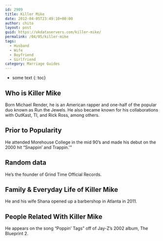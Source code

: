 ```yaml
---
id: 2909
title: Killer Mike
date: 2012-04-05T23:49:10+00:00
author: chito
layout: post
guid: https://ukdataservers.com/killer-mike/
permalink: /04/05/killer-mike
tags:
  - Husband
  - Wife
  - Boyfriend
  - Girlfriend
category: Marriage Guides
---
```


* some text
{: toc}
          
          
## Who is  Killer Mike
                  
                  
                  
Born Michael Render, he is an American rapper and one-half of the popular duo known as Run the Jewels. He also became known for his collaborations with OutKast, TI, and Rick Ross, among others.
                  
                
                
                
## Prior to Popularity 
                  
                  
                  
He attended Morehouse College in the mid 90&#8217;s and made his debut on the 2000 hit &#8220;Snappin&#8217; and Trappin.'&#8221; 
                  
                
                
                
## Random data 
                  
                  
                  
He&#8217;s the founder of Grind Time Official Records.
                  
                
                
                
## Family & Everyday Life of Killer Mike
                  
                  
                  
He and his wife Shana opened up a barbershop in Atlanta in 2011.
                  
                
                
                
## People Related With  Killer Mike
                  
                  
                  
He appears on the song &#8220;Poppin&#8217; Tags&#8221; off of Jay-Z&#8217;s 2002 album, The Blueprint 2.
                  
                
              
            
          
          
          
    
    
  
